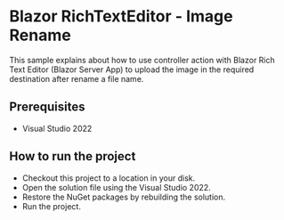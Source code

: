 # Blazor RichTextEditor - Image Rename

This sample explains about how to use controller action with Blazor Rich Text Editor (Blazor Server App) to upload the image in the required destination after rename a file name.

## Prerequisites

* Visual Studio 2022

## How to run the project

* Checkout this project to a location in your disk.
* Open the solution file using the Visual Studio 2022.
* Restore the NuGet packages by rebuilding the solution.
* Run the project.